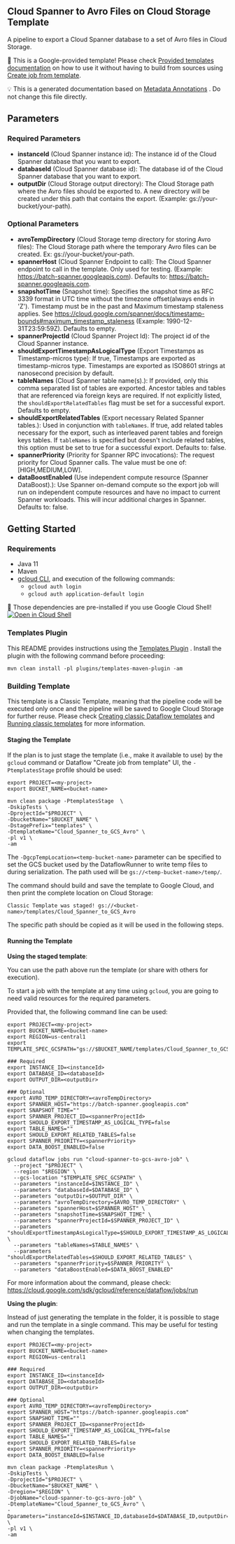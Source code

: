 Cloud Spanner to Avro Files on Cloud Storage Template
---
A pipeline to export a Cloud Spanner database to a set of Avro files in Cloud Storage.

:memo: This is a Google-provided template! Please
check [Provided templates documentation](https://cloud.google.com/dataflow/docs/guides/templates/provided/cloud-spanner-to-avro)
on how to use it without having to build from sources using [Create job from template](https://console.cloud.google.com/dataflow/createjob?template=Cloud_Spanner_to_GCS_Avro).


:bulb: This is a generated documentation based
on [Metadata Annotations](https://github.com/GoogleCloudPlatform/DataflowTemplates#metadata-annotations)
. Do not change this file directly.

## Parameters

### Required Parameters

* **instanceId** (Cloud Spanner instance id): The instance id of the Cloud Spanner database that you want to export.
* **databaseId** (Cloud Spanner database id): The database id of the Cloud Spanner database that you want to export.
* **outputDir** (Cloud Storage output directory): The Cloud Storage path where the Avro files should be exported to. A new directory will be created under this path that contains the export. (Example: gs://your-bucket/your-path).

### Optional Parameters

* **avroTempDirectory** (Cloud Storage temp directory for storing Avro files): The Cloud Storage path where the temporary Avro files can be created. Ex: gs://your-bucket/your-path.
* **spannerHost** (Cloud Spanner Endpoint to call): The Cloud Spanner endpoint to call in the template. Only used for testing. (Example: https://batch-spanner.googleapis.com). Defaults to: https://batch-spanner.googleapis.com.
* **snapshotTime** (Snapshot time): Specifies the snapshot time as RFC 3339 format in UTC time without the timezone offset(always ends in 'Z'). Timestamp must be in the past and Maximum timestamp staleness applies. See https://cloud.google.com/spanner/docs/timestamp-bounds#maximum_timestamp_staleness (Example: 1990-12-31T23:59:59Z). Defaults to empty.
* **spannerProjectId** (Cloud Spanner Project Id): The project id of the Cloud Spanner instance.
* **shouldExportTimestampAsLogicalType** (Export Timestamps as Timestamp-micros type): If true, Timestamps are exported as timestamp-micros type. Timestamps are exported as ISO8601 strings at nanosecond precision by default.
* **tableNames** (Cloud Spanner table name(s).): If provided, only this comma separated list of tables are exported. Ancestor tables and tables that are referenced via foreign keys are required. If not explicitly listed, the `shouldExportRelatedTables` flag must be set for a successful export. Defaults to empty.
* **shouldExportRelatedTables** (Export necessary Related Spanner tables.): Used in conjunction with `tableNames`. If true, add related tables necessary for the export, such as interleaved parent tables and foreign keys tables.  If `tableNames` is specified but doesn't include related tables, this option must be set to true for a successful export. Defaults to: false.
* **spannerPriority** (Priority for Spanner RPC invocations): The request priority for Cloud Spanner calls. The value must be one of: [HIGH,MEDIUM,LOW].
* **dataBoostEnabled** (Use independent compute resource (Spanner DataBoost).): Use Spanner on-demand compute so the export job will run on independent compute resources and have no impact to current Spanner workloads. This will incur additional charges in Spanner. Defaults to: false.



## Getting Started

### Requirements

* Java 11
* Maven
* [gcloud CLI](https://cloud.google.com/sdk/gcloud), and execution of the
  following commands:
  * `gcloud auth login`
  * `gcloud auth application-default login`

:star2: Those dependencies are pre-installed if you use Google Cloud Shell!
[![Open in Cloud Shell](http://gstatic.com/cloudssh/images/open-btn.svg)](https://console.cloud.google.com/cloudshell/editor?cloudshell_git_repo=https%3A%2F%2Fgithub.com%2FGoogleCloudPlatform%2FDataflowTemplates.git&cloudshell_open_in_editor=/v1/src/main/java/com/google/cloud/teleport/spanner/ExportPipeline.java)

### Templates Plugin

This README provides instructions using
the [Templates Plugin](https://github.com/GoogleCloudPlatform/DataflowTemplates#templates-plugin)
. Install the plugin with the following command before proceeding:

```shell
mvn clean install -pl plugins/templates-maven-plugin -am
```

### Building Template

This template is a Classic Template, meaning that the pipeline code will be
executed only once and the pipeline will be saved to Google Cloud Storage for
further reuse. Please check [Creating classic Dataflow templates](https://cloud.google.com/dataflow/docs/guides/templates/creating-templates)
and [Running classic templates](https://cloud.google.com/dataflow/docs/guides/templates/running-templates)
for more information.

#### Staging the Template

If the plan is to just stage the template (i.e., make it available to use) by
the `gcloud` command or Dataflow "Create job from template" UI,
the `-PtemplatesStage` profile should be used:

```shell
export PROJECT=<my-project>
export BUCKET_NAME=<bucket-name>

mvn clean package -PtemplatesStage  \
-DskipTests \
-DprojectId="$PROJECT" \
-DbucketName="$BUCKET_NAME" \
-DstagePrefix="templates" \
-DtemplateName="Cloud_Spanner_to_GCS_Avro" \
-pl v1 \
-am
```

The `-DgcpTempLocation=<temp-bucket-name>` parameter can be specified to set the GCS bucket used by the DataflowRunner to write
temp files to during serialization. The path used will be `gs://<temp-bucket-name>/temp/`.

The command should build and save the template to Google Cloud, and then print
the complete location on Cloud Storage:

```
Classic Template was staged! gs://<bucket-name>/templates/Cloud_Spanner_to_GCS_Avro
```

The specific path should be copied as it will be used in the following steps.

#### Running the Template

**Using the staged template**:

You can use the path above run the template (or share with others for execution).

To start a job with the template at any time using `gcloud`, you are going to
need valid resources for the required parameters.

Provided that, the following command line can be used:

```shell
export PROJECT=<my-project>
export BUCKET_NAME=<bucket-name>
export REGION=us-central1
export TEMPLATE_SPEC_GCSPATH="gs://$BUCKET_NAME/templates/Cloud_Spanner_to_GCS_Avro"

### Required
export INSTANCE_ID=<instanceId>
export DATABASE_ID=<databaseId>
export OUTPUT_DIR=<outputDir>

### Optional
export AVRO_TEMP_DIRECTORY=<avroTempDirectory>
export SPANNER_HOST="https://batch-spanner.googleapis.com"
export SNAPSHOT_TIME=""
export SPANNER_PROJECT_ID=<spannerProjectId>
export SHOULD_EXPORT_TIMESTAMP_AS_LOGICAL_TYPE=false
export TABLE_NAMES=""
export SHOULD_EXPORT_RELATED_TABLES=false
export SPANNER_PRIORITY=<spannerPriority>
export DATA_BOOST_ENABLED=false

gcloud dataflow jobs run "cloud-spanner-to-gcs-avro-job" \
  --project "$PROJECT" \
  --region "$REGION" \
  --gcs-location "$TEMPLATE_SPEC_GCSPATH" \
  --parameters "instanceId=$INSTANCE_ID" \
  --parameters "databaseId=$DATABASE_ID" \
  --parameters "outputDir=$OUTPUT_DIR" \
  --parameters "avroTempDirectory=$AVRO_TEMP_DIRECTORY" \
  --parameters "spannerHost=$SPANNER_HOST" \
  --parameters "snapshotTime=$SNAPSHOT_TIME" \
  --parameters "spannerProjectId=$SPANNER_PROJECT_ID" \
  --parameters "shouldExportTimestampAsLogicalType=$SHOULD_EXPORT_TIMESTAMP_AS_LOGICAL_TYPE" \
  --parameters "tableNames=$TABLE_NAMES" \
  --parameters "shouldExportRelatedTables=$SHOULD_EXPORT_RELATED_TABLES" \
  --parameters "spannerPriority=$SPANNER_PRIORITY" \
  --parameters "dataBoostEnabled=$DATA_BOOST_ENABLED"
```

For more information about the command, please check:
https://cloud.google.com/sdk/gcloud/reference/dataflow/jobs/run


**Using the plugin**:

Instead of just generating the template in the folder, it is possible to stage
and run the template in a single command. This may be useful for testing when
changing the templates.

```shell
export PROJECT=<my-project>
export BUCKET_NAME=<bucket-name>
export REGION=us-central1

### Required
export INSTANCE_ID=<instanceId>
export DATABASE_ID=<databaseId>
export OUTPUT_DIR=<outputDir>

### Optional
export AVRO_TEMP_DIRECTORY=<avroTempDirectory>
export SPANNER_HOST="https://batch-spanner.googleapis.com"
export SNAPSHOT_TIME=""
export SPANNER_PROJECT_ID=<spannerProjectId>
export SHOULD_EXPORT_TIMESTAMP_AS_LOGICAL_TYPE=false
export TABLE_NAMES=""
export SHOULD_EXPORT_RELATED_TABLES=false
export SPANNER_PRIORITY=<spannerPriority>
export DATA_BOOST_ENABLED=false

mvn clean package -PtemplatesRun \
-DskipTests \
-DprojectId="$PROJECT" \
-DbucketName="$BUCKET_NAME" \
-Dregion="$REGION" \
-DjobName="cloud-spanner-to-gcs-avro-job" \
-DtemplateName="Cloud_Spanner_to_GCS_Avro" \
-Dparameters="instanceId=$INSTANCE_ID,databaseId=$DATABASE_ID,outputDir=$OUTPUT_DIR,avroTempDirectory=$AVRO_TEMP_DIRECTORY,spannerHost=$SPANNER_HOST,snapshotTime=$SNAPSHOT_TIME,spannerProjectId=$SPANNER_PROJECT_ID,shouldExportTimestampAsLogicalType=$SHOULD_EXPORT_TIMESTAMP_AS_LOGICAL_TYPE,tableNames=$TABLE_NAMES,shouldExportRelatedTables=$SHOULD_EXPORT_RELATED_TABLES,spannerPriority=$SPANNER_PRIORITY,dataBoostEnabled=$DATA_BOOST_ENABLED" \
-pl v1 \
-am
```
